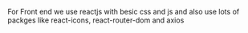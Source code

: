 For Front end we use reactjs with besic css and js and also use lots of packges like react-icons, react-router-dom and axios